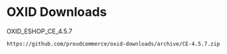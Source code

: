 OXID Downloads
==============

OXID_ESHOP_CE_4.5.7

	https://github.com/proudcommerce/oxid-downloads/archive/CE-4.5.7.zip
